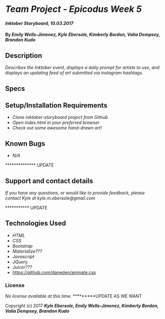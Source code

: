 # _Team Project - Epicodus Week 5_

#### _Inktober Storyboard, 10.03.2017_

#### By _**Emily Wells-Jimenez, Kyle Ebersole, Kimberly Bordon, Valia Dempsey, Brandon Kudo**_

## Description

_Describes the Inktober event, displays a daily prompt for artists to use, and displays an updating feed of art submitted via instagram hashtags._

## Specs

<!-- INSERT SPEC TABLE -->
<!-- http://www.tablesgenerator.com/markdown_tables -->

## Setup/Installation Requirements

* _Clone inktober-storyboard project from Github_
* _Open index.html in your preferred browser_
* _Check out some awesome hand-drawn art!_

## Known Bugs

* _N/A_

************** UPDATE

## Support and contact details

_If you have any questions, or would like to provide feedback, please contact Kyle at kyle.m.ebersole@gmail.com_

*********** UPDATE

## Technologies Used

* _HTML_
* _CSS_
* _Bootstrap_
* _Materialize???_
* _Javascript_
* _JQuery_
* _Juicer???_
* https://github.com/daneden/animate.css

### License

*No license available at this time.*
*********UPDATE AS WE WANT

Copyright (c) 2017 **_Kyle Ebersole, Emily Wells-Jimenez, Kimberly Bordon, Valia Dempsey, Brandon Kudo_**
